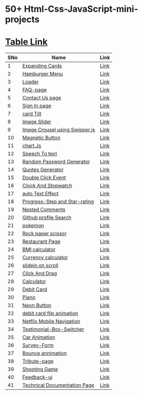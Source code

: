 ﻿# 50+ Html-Css-JavaScript-mini-projects

# <a href="https://glistening-cajeta-a6b4ef.netlify.app/">Table Link</a>

 <table>
      <thead>
        <tr>
          <th>SNo</th>
          <th>Name</th>
          <th>Link</th>
        </tr>
      </thead>
      <tbody>
        <tr>
          <td>1</td>
          <td><a href="ExpandingCards">Expanding Cards</a></td>
          <td><a href="https://glistening-cajeta-a6b4ef.netlify.app/expandingcards/">Link</a></td>
        </tr>
         <tr>
          <td>2</td>
          <td><a href="Hamburger Menu">Hamburger Menu</a></td>
          <td><a href="https://glistening-cajeta-a6b4ef.netlify.app/hamburger%20menu/">Link</a></td>
        </tr>
        <tr>
        <td>3</td>
          <td><a href="Loader">
           Loader
          </a></td>
          <td><a href="https://glistening-cajeta-a6b4ef.netlify.app/loader/">Link</a></td>
        </tr>
        <tr>
        <td>4</td>
          <td><a href="FAQ-page">FAQ-page</a></td>
          <td><a href="https://glistening-cajeta-a6b4ef.netlify.app/faq-page/">Link</a></td>
        </tr>
        <tr>
        <td>5</td>
          <td><a href="ToastNotification">Contact Us page</a></td>
          <td><a href="https://glistening-cajeta-a6b4ef.netlify.app/toastnotification/">Link</a></td>
        </tr>
         <tr>
        <td>6</td>
          <td><a href="Login&signup-page">Sign In page</a></td>
          <td><a href="https://glistening-cajeta-a6b4ef.netlify.app/login&signup-page/">Link</a></td>
        </tr>
         <tr>
        <td>7</td>
          <td><a href="cardTilt">card Tilt</a></td>
          <td><a href="https://glistening-cajeta-a6b4ef.netlify.app/cardTilt/">Link</a></td>
        </tr>
        <tr>
        <td>8</td>
          <td><a href="ImageSlider">Image Slider</a></td>
          <td><a href="https://glistening-cajeta-a6b4ef.netlify.app/ImageSlider/">Link</a></td>
        </tr>
        <tr>
        <td>9</td>
          <td><a href="SwipperJs">Image Crousel using Swipper.js</a></td>
          <td><a href="https://glistening-cajeta-a6b4ef.netlify.app/SwipperJs/">Link</a></td>
        </tr>
         <tr>
        <td>10</td>
          <td><a href="MagneticButton">Magnetic Button</a></td>
          <td><a href="https://glistening-cajeta-a6b4ef.netlify.app/MagneticButton/">Link</a></td>
        </tr>
         <tr>
        <td>11</td>
          <td><a href="SwipperJs">chart.Js</a></td>
          <td><a href="https://glistening-cajeta-a6b4ef.netlify.app/chartJs/">Link</a></td>
        </tr>
         <tr>
        <td>12</td>
          <td><a href="Speech-to-text/">Speech To text</a></td>
          <td><a href="https://glistening-cajeta-a6b4ef.netlify.app/Speech-to-text/">Link</a></td>
        </tr>
         <tr>
        <td>13</td>
          <td><a href="PasswordGenerator">Random Password Generator</a></td>
          <td><a href="https://glistening-cajeta-a6b4ef.netlify.app/PasswordGenerator/">Link</a></td>
        </tr>
        <tr>
        <td>14</td>
          <td><a href="QuoteGenerator">Quotes Generator</a></td>
          <td><a href="https://glistening-cajeta-a6b4ef.netlify.app/QuoteGenerator/">Link</a></td>
        </tr>
        <tr>
        <td>15</td>
          <td><a href="doubleClickEvent">Double Click Event</a></td>
          <td><a href="https://glistening-cajeta-a6b4ef.netlify.app/doubleClickEvent/">Link</a></td>
        </tr>
        <tr>
        <td>16</td>
          <td><a href="clock">Clock And Stopwatch</a></td>
          <td><a href="https://glistening-cajeta-a6b4ef.netlify.app/clock/">Link</a></td>
        </tr>
        <tr>
        <td>17</td>
          <td><a href="autoTextEffect">auto Text Effect</a></td>
          <td><a href="https://glistening-cajeta-a6b4ef.netlify.app/autoTextEffect/">Link</a></td>
        </tr>
        <tr>
        <td>18</td>
          <td><a href="ProgressStep">Progress-Step and Star-rating </a></td>
          <td><a href="https://glistening-cajeta-a6b4ef.netlify.app/ProgressStep/">Link</a></td>
        </tr>
         <tr>
        <td>19</td>
          <td><a href="NestedComments">Nested Comments </a></td>
          <td><a href="https://glistening-cajeta-a6b4ef.netlify.app/NestedComments/">Link</a></td>
        </tr>
        <tr>
        <td>20</td>
          <td><a href="GithubSearch">Github profile Search </a></td>
          <td><a href="https://glistening-cajeta-a6b4ef.netlify.app/GithubSearch/">Link</a></td>
        </tr>
        <tr>
        <td>21</td>
          <td><a href="pokemon">pokemon</a></td>
          <td><a href="https://glistening-cajeta-a6b4ef.netlify.app/pokemon/">Link</a></td>
        </tr>
        <tr>
        <td>22</td>
          <td><a href="Rock paper scissor"> Rock paper scissor</a></td>
          <td><a href="https://glistening-cajeta-a6b4ef.netlify.app/Rock paper scissor/">Link</a></td>
        </tr>
        <tr>
        <td>23</td>
          <td><a href="restaurant"> Restaurant Page</a></td>
          <td><a href="https://glistening-cajeta-a6b4ef.netlify.app/restaurant/">Link</a></td>
        </tr>
        <tr>
        <td>24</td>
          <td><a href="BMI calculator">BMI calculator</a></td>
          <td><a href="https://glistening-cajeta-a6b4ef.netlify.app/BMI calculator/">Link</a></td>
        </tr>
        <tr>
        <td>25</td>
          <td><a href="Currency calculator">Currency calculator</a></td>
          <td><a href="https://glistening-cajeta-a6b4ef.netlify.app/Currency calculator/">Link</a></td>
        </tr>
        <tr>
         <td>26</td>
          <td><a href="slideinscroll">slidein on scroll</a></td>
          <td><a href="https://glistening-cajeta-a6b4ef.netlify.app/slideinscroll/">Link</a></td>
        </tr>
        <tr>
         <td>27</td>
          <td><a href="ClickAndDrag">Click And Drag</a></td>
          <td><a href="https://glistening-cajeta-a6b4ef.netlify.app/ClickAndDrag/">Link</a></td>
        </tr>
         <tr>
         <td>28</td>
          <td><a href="calculator">Calculator</a></td>
          <td><a href="https://glistening-cajeta-a6b4ef.netlify.app/calculator/">Link</a></td>
        </tr>
         <tr>
         <td>29</td>
          <td><a href="debitcard">Debit Card</a></td>
          <td><a href="https://glistening-cajeta-a6b4ef.netlify.app/debitcard/">Link</a></td>
        </tr>
         <tr>
         <td>30</td>
          <td><a href="piano">Piano</a></td>
          <td><a href="https://glistening-cajeta-a6b4ef.netlify.app/piano/">Link</a></td>
        </tr>
          <tr>
         <td>31</td>
          <td><a href="neonButton">Neon Button</a></td>
          <td><a href="https://glistening-cajeta-a6b4ef.netlify.app/neonButton/">Link</a></td>
        </tr>
         <tr>
         <td>32</td>
          <td><a href="./debit card flip animation/">debit card flip animation</a></td>
          <td><a href="https://glistening-cajeta-a6b4ef.netlify.app/debit card flip animation/">Link</a></td>
        </tr>
         <tr>
         <td>33</td>
          <td><a href="./Netflix-mobile-navigation/">Netflix Mobile Navigation</a></td>
          <td><a href="https://glistening-cajeta-a6b4ef.netlify.app/Netflix-mobile-navigation/">Link</a></td>
        </tr>
        <tr>
         <td>34</td>
          <td><a href="testimonial-box-switcher">Testimonial-Box-Switcher</a></td>
          <td><a href="https://glistening-cajeta-a6b4ef.netlify.app/testimonial-box-switcher/">Link</a></td>
        </tr>
        <tr>
         <td>35</td>
          <td><a href="annimation">Car Animation</a></td>
          <td><a href="https://glistening-cajeta-a6b4ef.netlify.app/annimation/">Link</a></td>
        </tr>
        <tr>
         <td>36</td>
          <td><a href="survey-form">Survey-Form</a></td>
          <td><a href="https://glistening-cajeta-a6b4ef.netlify.app/survey-form/">Link</a></td>
        </tr>
        <tr>
         <td>37</td>
          <td><a href="smile-animation">Bounce annimation</a></td>
          <td><a href="https://glistening-cajeta-a6b4ef.netlify.app/smile-animation/">Link</a></td>
        </tr>
        <tr>
         <td>38</td>
          <td><a href="tribute-page">Tribute-page</a></td>
          <td><a href="https://glistening-cajeta-a6b4ef.netlify.app/tribute-page/">Link</a></td>
        </tr>
        <tr>
         <td>39</td>
          <td><a href="sooting-game">Shooting Game</a></td>
          <td><a href="https://glistening-cajeta-a6b4ef.netlify.app/sooting-game/">Link</a></td>
        </tr>
         <tr>
         <td>40</td>
          <td><a href="feedback-ui">Feedback-ui</a></td>
          <td><a href="https://glistening-cajeta-a6b4ef.netlify.app/feedback-ui/">Link</a></td>
        </tr>
        <tr>
         <td>41</td>
          <td><a href="technical-documentation-page">Technical Documentation Page</a></td>
          <td><a href="https://glistening-cajeta-a6b4ef.netlify.app/technical-documentation-page/">Link</a></td>
        </tr>
      </tbody>
    </table>
